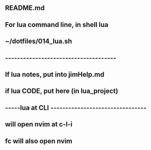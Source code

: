 ##  README.md

##  For lua command line, in shell  lua<CR>  
##  ~/dotfiles/014_lua.sh

## -------------------------------------
##  If lua notes, put into jimHelp.md

##  if lua CODE, put here (in lua_project)




## -----lua at CLI --------------------------------
##  <C-n> will open nvim at c-l-i
##  fc<CR>  will also open nvim

